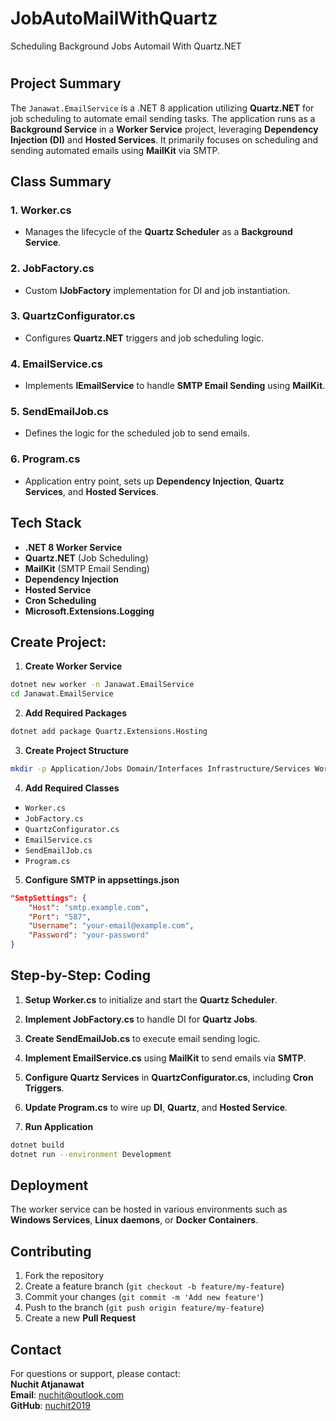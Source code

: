 # JobAutoMailWithQuartz
Scheduling Background Jobs Automail With Quartz.NET
# 
## Project Summary
The `Janawat.EmailService` is a .NET 8 application utilizing **Quartz.NET** for job scheduling to automate email sending tasks. The application runs as a **Background Service** in a **Worker Service** project, leveraging **Dependency Injection (DI)** and **Hosted Services**. It primarily focuses on scheduling and sending automated emails using **MailKit** via SMTP.

## Class Summary

### 1. **Worker.cs**
- Manages the lifecycle of the **Quartz Scheduler** as a **Background Service**.

### 2. **JobFactory.cs**
- Custom **IJobFactory** implementation for DI and job instantiation.

### 3. **QuartzConfigurator.cs**
- Configures **Quartz.NET** triggers and job scheduling logic.

### 4. **EmailService.cs**
- Implements **IEmailService** to handle **SMTP Email Sending** using **MailKit**.

### 5. **SendEmailJob.cs**
- Defines the logic for the scheduled job to send emails.

### 6. **Program.cs**
- Application entry point, sets up **Dependency Injection**, **Quartz Services**, and **Hosted Services**.

## Tech Stack
- **.NET 8 Worker Service**
- **Quartz.NET** (Job Scheduling)
- **MailKit** (SMTP Email Sending)
- **Dependency Injection**
- **Hosted Service**
- **Cron Scheduling**
- **Microsoft.Extensions.Logging**

## Create Project:

1. **Create Worker Service**
```sh
dotnet new worker -n Janawat.EmailService
cd Janawat.EmailService
```

2. **Add Required Packages**
```sh
dotnet add package Quartz.Extensions.Hosting
```

3. **Create Project Structure**
```sh
mkdir -p Application/Jobs Domain/Interfaces Infrastructure/Services Worker/Quartz
```

4. **Add Required Classes**
- `Worker.cs`
- `JobFactory.cs`
- `QuartzConfigurator.cs`
- `EmailService.cs`
- `SendEmailJob.cs`
- `Program.cs`

5. **Configure SMTP in appsettings.json**
```json
"SmtpSettings": {
    "Host": "smtp.example.com",
    "Port": "587",
    "Username": "your-email@example.com",
    "Password": "your-password"
}
```

## Step-by-Step: Coding

1. **Setup Worker.cs** to initialize and start the **Quartz Scheduler**.

2. **Implement JobFactory.cs** to handle DI for **Quartz Jobs**.

3. **Create SendEmailJob.cs** to execute email sending logic.

4. **Implement EmailService.cs** using **MailKit** to send emails via **SMTP**.

5. **Configure Quartz Services** in **QuartzConfigurator.cs**, including **Cron Triggers**.

6. **Update Program.cs** to wire up **DI**, **Quartz**, and **Hosted Service**.

7. **Run Application**
```sh
dotnet build
dotnet run --environment Development
```

## Deployment
The worker service can be hosted in various environments such as **Windows Services**, **Linux daemons**, or **Docker Containers**.

## Contributing
1. Fork the repository
2. Create a feature branch (`git checkout -b feature/my-feature`)
3. Commit your changes (`git commit -m 'Add new feature'`)
4. Push to the branch (`git push origin feature/my-feature`)
5. Create a new **Pull Request**

## Contact

For questions or support, please contact:  
**Nuchit Atjanawat**  
**Email**: nuchit@outlook.com  
**GitHub**: [nuchit2019](https://github.com/nuchit2019)

# 


